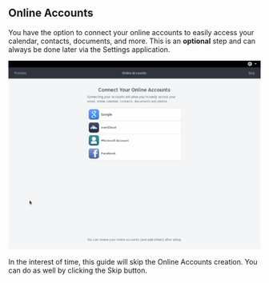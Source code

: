 ## Online Accounts

You have the option to connect your online accounts to easily access your calendar, contacts, documents, and more. This is an **optional** step and can always be done later via the Settings application.

![Online Accounts Image](../images/first-boot/online-accounts.png)

In the interest of time, this guide will skip the Online Accounts creation. You can do as well by clicking the Skip button.